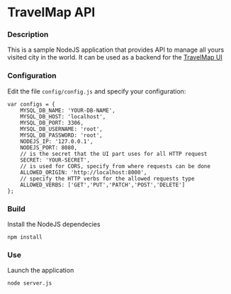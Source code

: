 # TravelMap API

### Description
This is a sample NodeJS application that provides API to manage all yours visited city in the world. It can be used as a backend for the [TravelMap UI]

### Configuration
Edit the file `config/config.js` and specify your configuration:
```
var configs = {
    MYSQL_DB_NAME: 'YOUR-DB-NAME',
    MYSQL_DB_HOST: 'localhost',
    MYSQL_DB_PORT: 3306,
    MYSQL_DB_USERNAME: 'root',
    MYSQL_DB_PASSWORD: 'root',
    NODEJS_IP: '127.0.0.1',
    NODEJS_PORT: 8080,
    // is the secret that the UI part uses for all HTTP request
    SECRET: 'YOUR-SECRET',
    // is used for CORS, specify from where requests can be done
    ALLOWED_ORIGIN: 'http://localhost:8000',
    // specify the HTTP verbs for the allowed requests type
    ALLOWED_VERBS: ['GET','PUT','PATCH','POST','DELETE']
};
```

### Build
Install the NodeJS dependecies

`npm install`

### Use
Launch the application

`node server.js`

[TravelMap UI]:https://github.com/edospadoni/travelmap-ui